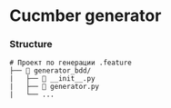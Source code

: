 # Cucmber generator

### Structure
```
# Проект по генерации .feature
├── 📁 generator_bdd/
|   ├── 🐍 __init__.py
|   ├── 🐍 generator.py
|   └── ...   
```